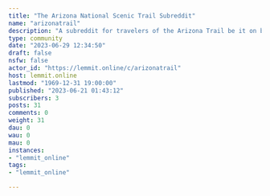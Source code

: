 ```yaml
---
title: "The Arizona National Scenic Trail Subreddit" 
name: "arizonatrail"
description: "A subreddit for travelers of the Arizona Trail be it on bike, horse or your very own feet. All discussion related to the trail is welcome!."
type: community
date: "2023-06-29 12:34:50"
draft: false
nsfw: false
actor_id: "https://lemmit.online/c/arizonatrail"
host: lemmit.online
lastmod: "1969-12-31 19:00:00"
published: "2023-06-21 01:43:12"
subscribers: 3
posts: 31
comments: 0
weight: 31
dau: 0
wau: 0
mau: 0
instances:
- "lemmit_online"
tags: 
- "lemmit_online"

---
```


